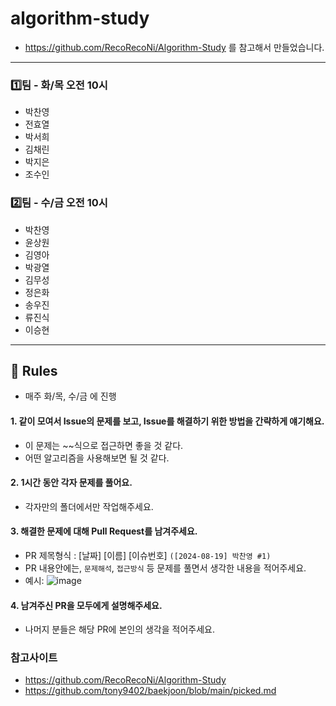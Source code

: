 # algorithm-study
- https://github.com/RecoRecoNi/Algorithm-Study 를 참고해서 만들었습니다.
---
### 1️⃣팀 - 화/목 오전 10시
- 박찬영
- 전효열
- 박서희
- 김채린
- 박지은
- 조수인


### 2️⃣팀 - 수/금 오전 10시
- 박찬영
- 윤상원
- 김영아
- 박광열
- 김무성
- 정은화
- 송우진
- 류진식
- 이승현


---
## 📢 Rules
- 매주 화/목, 수/금 에 진행
#### 1. 같이 모여서 Issue의 문제를 보고, Issue를 해결하기 위한 방법을 간략하게 얘기해요.
  - 이 문제는 ~~식으로 접근하면 좋을 것 같다.
  - 어떤 알고리즘을 사용해보면 될 것 같다.
#### 2. 1시간 동안 각자 문제를 풀어요.
  - 각자만의 폴더에서만 작업해주세요.
#### 3. 해결한 문제에 대해 Pull Request를 남겨주세요.
  - PR 제목형식 : [날짜] [이름] [이슈번호] `([2024-08-19] 박찬영 #1)`
  - PR 내용안에는, `문제해석`, `접근방식` 등 문제를 풀면서 생각한 내용을 적어주세요.
  - 예시: ![image](https://github.com/user-attachments/assets/cb6207f8-ebc9-4e3c-9a67-dccb2e07f191)

#### 4. 남겨주신 PR을 모두에게 설명해주세요.
  - 나머지 분들은 해당 PR에 본인의 생각을 적어주세요.




### 참고사이트
- https://github.com/RecoRecoNi/Algorithm-Study
- https://github.com/tony9402/baekjoon/blob/main/picked.md

